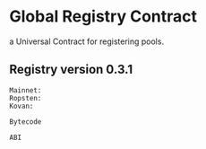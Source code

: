 # Global Registry Contract
a Universal Contract for registering pools.

## Registry version 0.3.1
```
Mainnet:
Ropsten:
Kovan:
```
```
Bytecode
```
```
ABI
```
